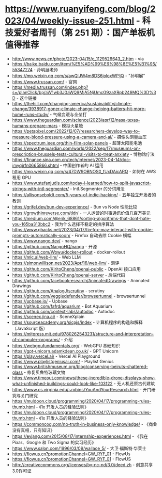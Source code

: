 # https://www.ruanyifeng.com/blog/2023/04/weekly-issue-251.html - 科技爱好者周刊（第 251 期）：国产单板机值得推荐

- http://www.news.cn/photo/2023-04/15/c_1129526643_2.htm - via
- https://baike.baidu.com/item/%E5%AD%99%E6%98%8E%E5%B1%95/55347274 - 孙明展老师
- https://mp.weixin.qq.com/s/awQIJW4m8DS6joloxWPljQ - "孙明展"
- https://www.trussan.com/ - 官网
- https://media.trussan.com/index.php?s=/planClick/bp/aW1wb3J0aWQ9MjA5NjUmcG9zaXRpb249MQ%3D%3D - 这个链接
- https://thehill.com/changing-america/sustainability/climate-change/3938917-goner-climate-change-helping-batters-hit-more-home-runs-study/ - 气候变暖与全垒打
- https://www.theguardian.com/science/2023/apr/12/nasa-texas-humans-prepare-mars - 模拟火星舱
- https://petapixel.com/2022/12/07/researchers-develop-way-to-measure-blood-pressure-using-a-camera-and-ai/ - 摄像头测量血压
- https://spectrum.ieee.org/thin-film-solar-panels - 超薄太阳能电池
- https://www.theguardian.com/world/2022/sep/17/museums-on-prescription-brussels-tests-cultural-visits-to-treat-anxiety - 博物馆疗法
- https://finance.sina.com.cn/tech/internet/2023-04-14/doc-imyqirfn0665866.shtml - 中国创作者的 AI 运用
- https://mp.weixin.qq.com/s/47DW9OBNOS0_fUxDAicARQ - 如何在 AWS 租用 GPU
- https://www.stefanjudis.com/today-i-learned/how-to-split-javascript-strings-with-intl-segmenter/ - Intl.Segmenter 的分词用法
- https://allisonseboldt.com/5-years-of-indie-hacking/ - 五年独立开发者的教训
- https://grifel.dev/bun-dev-experience/ - Bun vs Node 性能比较
- https://growthinreverse.com/tldr/ - 一人运营的时事通讯价值几百万美元
- https://medium.com/@erik_68861/sorting-algorithms-that-dont-hate-you-165ba313bbc2 - 我为什么选择不稳定的排序算法
- https://www.ghacks.net/2023/04/17/firefox-may-interact-with-cookie-prompts-automatically-soon/ - Firefox 自动去除 Cookie 横幅
- https://www.nango.dev/ - nango
- https://github.com/NangoHQ/nango - 开源
- https://github.com/Wowu/docker-rollout - docker-rollout
- https://mlc.ai/web-llm/ - Web LLM
- https://simonwillison.net/2023/Apr/16/web-llm/ - 测评
- https://github.com/KiritoCheng/openai-public - OpenAI 接口应用
- https://github.com/KiritoCheng/openai-server - 后端代码
- https://github.com/facebookresearch/AnimatedDrawings - Animated Drawings
- https://github.com/AnalogJ/scrutiny - scrutiny
- https://github.com/veggiedefender/browsertunnel - browsertunnel
- https://upbase.io/ - Upbase
- https://github.com/fafrd/aquarium - Bot Aquarium
- https://github.com/context-labs/autodoc - Autodoc
- https://scenex.jina.ai/ - SceneXplain
- https://sourceacademy.org/sicpjs/index - 计算机程序的构造和解释（JavaScript 版）
- https://mitpress.mit.edu/9780262543231/structure-and-interpretation-of-computer-programs/ - 介绍
- https://webgpufundamentals.org/ - WebGPU 基础知识
- https://gpt-unicorn.adamkdean.co.uk/ - GPT Unicorn
- https://play.vercel.ai/ - Vercel AI Playground
- https://www.playlistgeniusai.com/ - Playlist Genius
- https://www.britishmuseum.org/blog/conserving-beiruts-shattered-glass - 修复贝鲁特玻璃文物
- https://www.timeout.com/news/these-incredible-drone-displays-show-what-unfinished-buildings-could-look-like-103122 - 无人机还原古代建筑
- https://www.cs.virginia.edu/~robins/YouAndYourResearch.html - 开门研究与关门研究
- https://muldoon.cloud/programming/2020/04/17/programming-rules-thumb.html - 《1x 开发人员的经验法则》
- https://muldoon.cloud/programming/2020/04/17/programming-rules-thumb.html - 《1x 开发人员的经验法则》
- https://commoncog.com/no-truth-in-business-only-knowledge/ - 《商业没有真相，只有知识》
- https://evjang.com/2015/08/17/internship-experiences.html - 《我在 Pixar、Google 和 Two Sigma 的实习经历》
- https://www.salon.com/1996/03/09/wallace_5/ - 大卫·福斯特·华莱士
- https://flowus.cn?promotionChannel=GW_RYF_01 - FlowUs
- https://flowus.cn?promotionChannel=GW_RYF_01 - FlowUS
- http://creativecommons.org/licenses/by-nc-nd/3.0/deed.zh - 创意共享3.0许可证